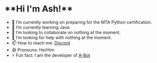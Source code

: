 <h1>**Hi I'm Ash!**</h1>

- 🔭 I’m currently working on preparing for the MTA Python certification.
- 🌱 I’m currently learning Java.
- 👯 I’m looking to collaborate on nothing at the moment.
- 🤔 I’m looking for help with nothing at the moment.
- 📫 How to reach me: 
 <a href="https://discord.gg/99KgwBASDC">Discord</a>
- 😄 Pronouns: He/Him
- ⚡ Fun fact: 
  I am the developer of <a href="https://discord.com/api/oauth2/authorize?client_id=823664697076875335&permissions=76800&scope=bot">A-Bot</a>
